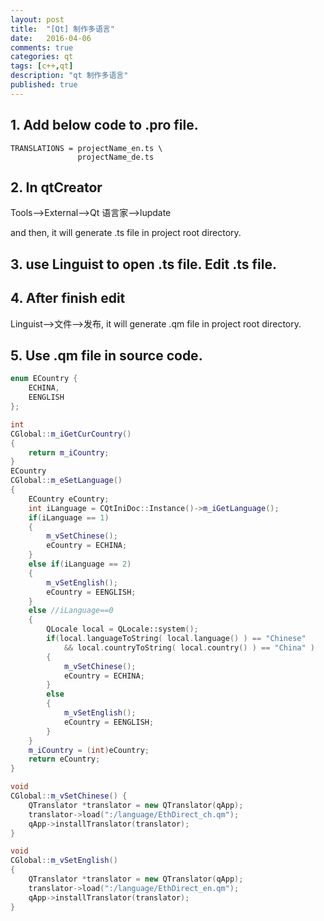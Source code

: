 ```yaml
---
layout: post
title:  "[Qt] 制作多语言"
date:   2016-04-06
comments: true
categories: qt
tags: [c++,qt]
description: "qt 制作多语言"
published: true
---
```


## 1. Add below code to .pro file.

```
TRANSLATIONS = projectName_en.ts \
               projectName_de.ts
```

## 2. In qtCreator

Tools-->External-->Qt 语言家-->lupdate

and then, it will generate .ts file in project root directory.

## 3. use Linguist to open .ts file. Edit .ts file.

## 4. After finish edit

Linguist-->文件-->发布, it will generate .qm file in project root directory.

## 5. Use .qm file in source code.

```cpp
enum ECountry {
    ECHINA,
    EENGLISH
};

int
CGlobal::m_iGetCurCountry()
{
    return m_iCountry;
}
ECountry
CGlobal::m_eSetLanguage()
{
    ECountry eCountry;
    int iLanguage = CQtIniDoc::Instance()->m_iGetLanguage();
    if(iLanguage == 1)
    {
        m_vSetChinese();
        eCountry = ECHINA;
    }
    else if(iLanguage == 2)
    {
        m_vSetEnglish();
        eCountry = EENGLISH;
    }
    else //iLanguage==0
    {
        QLocale local = QLocale::system();
        if(local.languageToString( local.language() ) == "Chinese"
            && local.countryToString( local.country() ) == "China" )
        {
            m_vSetChinese();
            eCountry = ECHINA;
        }
        else
        {
            m_vSetEnglish();
            eCountry = EENGLISH;
        }
    }
    m_iCountry = (int)eCountry;
    return eCountry;
}

void
CGlobal::m_vSetChinese() {
    QTranslator *translator = new QTranslator(qApp);
    translator->load(":/language/EthDirect_ch.qm");
    qApp->installTranslator(translator);
}

void
CGlobal::m_vSetEnglish()
{
    QTranslator *translator = new QTranslator(qApp);
    translator->load(":/language/EthDirect_en.qm");
    qApp->installTranslator(translator);
}
```
